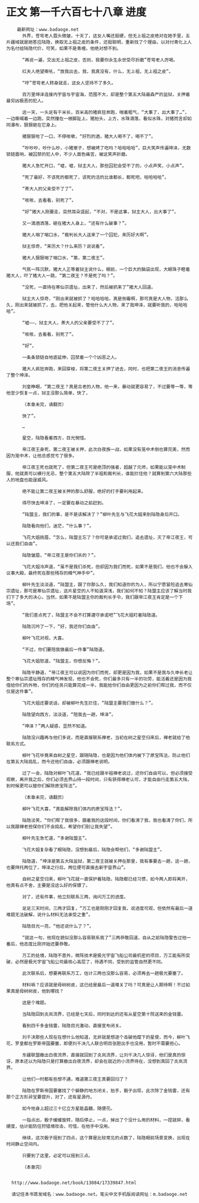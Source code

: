 # 正文 第一千六百七十八章 进度
        最新网址：www.badaoge.net
          外界，苍穹老人眉头微皱，十天了，这女人嘴还挺硬，但无上祖之皮绝对在她手里，五片疆域就是她答应陆隐，换取无上祖之皮的条件，还挺聪明，重新找了个理由，以对付青化上人为名付给陆隐代价，可笑，如果不是青檀，他绝对想不到。
      
          “再说一遍，交出无上祖之皮，否则，我要你永生永世受尽折磨”苍穹老人厉喝。
      
          红夫人绝望嘶吼，“放我出去，我，我真没有，什么，无上祖，无上祖之皮”。
      
          “哼”苍穹老人转身就走，这女人坚持不了多久。
      
          百万里坤泽连接内宇宙与宇宙海，范围不大，却是整个第五大陆最森严的监狱，关押着最穷凶极恶的犯人。
      
          这一天，一头足有千米长，百米高的猪疯狂奔跑，喘着粗气，“大事了，出大事了…”，一边嘶喊着一边跑，突然撞在一根脚趾上，猪抬头，上方，水珠滴落，看似水珠，对猪而言却如同瀑布，狠狠砸在它身上。
      
          猪狠狠呛了一口，不停咳嗽，“好烈的酒，猪大人喝不了，喝不了”。
      
          “吵吵吵，吵什么吵，小猪崽子，想被烤了吃吗？哈哈哈哈”，巨大笑声传遍坤泽，无数锁链震响，被囚禁的犯人中，不少人面色痛苦，被这笑声折磨。
      
          猪大人急忙开口，“嘘，嘘，狱主大人，那些囚犯会受不了的，小点声笑，小点声”。
      
          “死了最好，不该死的都死了，该死的活的比谁都长，都死吧，哈哈哈哈”。
      
          “茶大人的父亲受不了了”。
      
          “咳咳，去看看，别死了”。
      
          “好”猪大人刚要走，突然耳朵竖起，“不对，不是这事，狱主大人，出大事了”。
      
          又一滴酒洒落，砸在猪大人身上，“还有什么破事？”。
      
          猪大人咽了咽口水，“裁判长大人送来了一个囚犯，来历好大啊”。
      
          狱主惊奇，“来历大？什么来历？说说看”。
      
          猪大人狠狠咽了咽口水，“第，第二夜王”。
      
          气氛一阵沉默，猪大人正等着狱主说什么，眼前，一个巨大的脑袋出现，大眼珠子瞪着猪大人，吓了猪大人一跳，“第二夜王？不是死了吗？”。
      
          “没死，一直待在寒仙宗遗址，出来了，然后被抓来了”猪大人回道。
      
          狱主大人惊奇，“刚出来就被抓了？哈哈哈哈，真是倒霉啊，那可真是大人物，活那么久，刚出来就被抓了，去，把他关起来，管他什么大人物，来了我坤泽，就要听我的，哈哈哈哈”。
      
          “嘘——，狱主大人，茶大人的父亲要受不了了”。
      
          “咳咳，去看看，别死了”。
      
          “好”。
      
          一条条锁链自地底延伸，囚禁着一个个凶恶之人。
      
          猪大人疯狂奔跑，来回穿梭，将第二夜王关押了进去，同时，也把第二夜王的消息传遍了整个坤泽。
      
          刘皇睁眼，“第二夜王？真是古老的人物，他一来，暴动就更容易了，不过要等一等，等他至少恢复一点，狱主没那么简单，快了，
      
          （本章未完，请翻页）
      
          快了”。
      
          …
      
          星空，陆隐看着西方，目光惋惜。
      
          帝江夜王身死，第二夜王被关押，此次白夜族一战，如果没有笼中术倒也算完美，然而因为笼中术，让他总感觉亏了很多。
      
          帝江夜王死也就死了，但第二夜王可是绝顶的强者，超越了元师，如果能以笼中术制服，他就真可以横行无忌，整个第五大陆除了半祖和裁判长，谁能拦住他？就算到第六大陆那些人的地盘也能逞威风。
      
          绝不能让第二夜王被关押的那么舒服，绝好的打手要利用起来。
      
          得尽快去坤泽了，一定要在暴动之前赶到。
      
          “陆盟主，我们的事，是不是该解决了？”柳叶先生与飞花大姐来到陆隐身后开口。
      
          陆隐看向他们，迷茫，“什么事？”。
      
          飞花大姐挑眉，“怎么，陆盟主忘了？你可是承诺过我们，追去遗址，灭了帝江夜王，可以还我们自由”。
      
          陆隐皱眉，“帝江夜王是你们杀的？”。
      
          飞花大姐冷声道，“虽不是我们杀死，但却因为我们而死，如果不是我们，他也不会躲入议事大殿，最终死在那些残存的精气神手中”。
      
          柳叶先生淡淡道，“陆盟主，跟了你那么久，我们知道你的为人，所以宁愿冒险追去寒仙宗遗址，那可是寒仙宗遗址，这片星空的人不知道深浅，我们如何不知？陆盟主应该了解当时我们下了多大的决心，当然，如果不是陆盟主你的裁判长手令，我们跟帝江夜王肯定是一个下场”。
      
          “我们差点死了，陆盟主不会不打算遵守承诺吧”飞花大姐盯着陆隐道。
      
          陆隐沉吟了一下，“好，我还你们自由”。
      
          柳叶飞花对视，大喜。
      
          “不过，你们要陪我做最后一件事”陆隐道。
      
          飞花大姐怒道，“陆盟主，你想反悔？”。
      
          陆隐平静道，“帝江夜王可以说因为你们而死，却更是因为我，如果不是我与久申长老让整个寒仙宗遗址残存的精气神发现，他也不会死，你们最多只有一半的功劳，能活着还是因为我借给你们的外物，你们的任务只能算完成一半，我能给你们自由更因为之前你们帮过我，而不仅仅是这件事”。
      
          飞花大姐还要说话，却被柳叶先生拦住，“陆盟主要我们做什么？”。
      
          陆隐望向西方，淡淡道，“陪我去一趟，坤泽”。
      
          “坤泽？”两人疑惑，显然不知道。
      
          陆隐没兴趣再与他们多说，而是直接联系禅老，当初在树之星空归来后，禅老就给了他联系方式。
      
          柳叶飞花毕竟来自树之星空，跟随陆隐，也是因为他们体内被下了原宝阵法，防止他们在第五大陆捣乱，而今还他们自由，必须跟禅老说明。
      
          过了一会，陆隐对柳叶飞花道，“我已经跟半祖禅老说过，还你们自由可以，但必须接受观察，离开我之后，你们必须去界山待一段时间，只有获得禅老认可，才能自由行走第五大陆，到时候更可以替你们解除原宝阵法”。
      
          （本章未完，请翻页）
      
          柳叶飞花大喜，“真能解除我们体内的原宝阵法？”。
      
          陆隐淡笑，“你们帮了我很多，跟着我的这段时间，你们看清了我，我也看清了你们，所以我跟禅老担保你们不会捣乱，希望你们别让我失望”。
      
          柳叶先生急忙道，“多谢陆盟主”。
      
          飞花大姐复杂看了眼陆隐，没想到最后，陆隐会帮他们，“多谢陆盟主”。
      
          陆隐道，“坤泽是第五大陆监狱，第二夜王就被关押在那里，我有事要去一趟，这一趟，也要拜托两位了，坤泽之行后，两位便可直接去新宇宙界山”。
      
          自树之星空归来，柳叶飞花就一直保护着陆隐，陆隐都已经习惯，如今两人即将离开，他真有点不舍，主要是没这么好的保镖了。
      
          对了，还有件事，他立刻联系三两，询问万工的进度。
      
          足足三天时间，三两才回复，“万工也是刚刚才回复我，说进度可观，但依然有最后一道难题无法破解，说什么材料无法承受之重”。
      
          陆隐目光一亮，“他还说什么了？”。
      
          “就这一句，他现在貌似没那么容易联系我了”三两恭敬回道，自从之前陆隐警告过他一番后，他态度比刚开始还要恭敬。
      
          万工的处境，陆隐不意外，微阵技术是极光宇宙飞船公司最机密的项目，万工能有所突破，必然是极光宇宙飞船公司最核心高层了，待遇不同，受到的监管自然更不同。
      
          此次联系后，想要再联系万工，估计三两也没那么容易，必须再去一趟极光要塞了。
      
          材料嘛？应该就是母树树皮，这已经是最后一道难关了吗？可真是让人期待啊！不过如果真是母树树皮，他到哪找？
      
          这是个难题。
      
          当陆隐回到炎岚流界，已经是七天后，同时到达的还有从星空第十院送来的金钱雷。
      
          看到四千多金钱雷，陆隐目光激动，直接宣布闭关。
      
          刘千决那些人现在在想什么他知道，无非就是想逐个击破他麾下的星使，而今，柳叶飞花，罗皇都在罗斯帝国要塞，即便刘千决几人联合明目张胆出手也没用，暂时不需要担心。
      
          东疆联盟撤出白夜流界，直接就回到了炎岚流界，让刘千决几人惊讶，他们是真的惊讶，原本还以为陆隐只是打算撤出白夜流界，却会在就近的小流界待在，没想到真回了炎岚流界。
      
          让他们一时都有些想不通，难道第三夜王真要回归了？
      
          陆隐在罗斯帝国要塞找了个僻静的地方闭关，抬手，骰子出现，此次除了金钱雷，还有那个正方形异宝要提升，对了，还有星源丹。
      
          如今他身上超过三十亿立方星能晶髓，随便花。
      
          一指点出，骰子缓缓旋转，随后停止，一点，掉出了个没什么用的材料，一捏就碎，看硬度，估计能防住狩猎境攻击，可惜，在他手中没用。
      
          继续，这次骰子摇到了四点，这个算是比较常见的点数了，陆隐眼前场景变换，出现在时间静止空间内。
      
          只要到了这里，必定可以摇到三点。
      
          （本章完）
      
      
      http://www.badaoge.net/book/13084/17339847.html
      
      请记住本书首发域名：www.badaoge.net。笔尖中文手机版阅读网址：m.badaoge.net